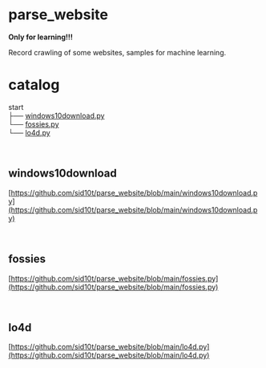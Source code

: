 # parse_website

**Only for learning!!!**

Record crawling of some websites, samples for machine learning.


# catalog

start<br/>
├── [windows10download.py](#windows10download)<br/>
└── [fossies.py](#fossies)<br/>
└── [lo4d.py](#lo4d)<br/>

&nbsp;

## windows10download 

<span id="windows10download"></span>[https://github.com/sid10t/parse_website/blob/main/windows10download.py](https://github.com/sid10t/parse_website/blob/main/windows10download.py)

&nbsp;

## fossies

<span id="fossies"></span>[https://github.com/sid10t/parse_website/blob/main/fossies.py](https://github.com/sid10t/parse_website/blob/main/fossies.py)

&nbsp;

## lo4d

<span id="lo4d"></span>[https://github.com/sid10t/parse_website/blob/main/lo4d.py](https://github.com/sid10t/parse_website/blob/main/lo4d.py)

&nbsp;